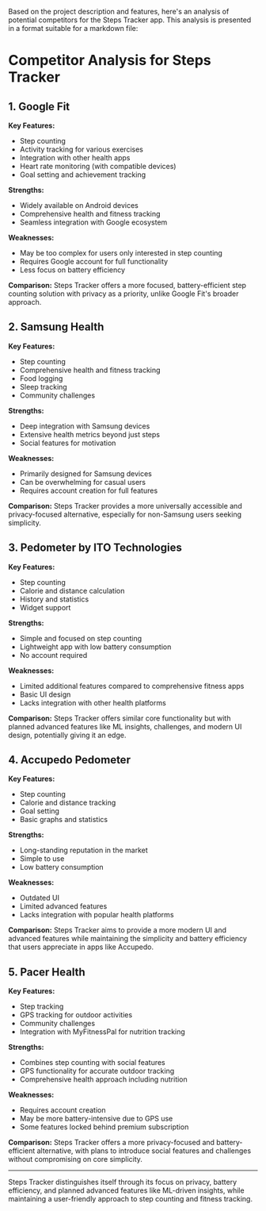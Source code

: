 Based on the project description and features, here's an analysis of potential competitors for the Steps Tracker app. This analysis is presented in a format suitable for a markdown file:

# Competitor Analysis for Steps Tracker

## 1. Google Fit

**Key Features:**
- Step counting
- Activity tracking for various exercises
- Integration with other health apps
- Heart rate monitoring (with compatible devices)
- Goal setting and achievement tracking

**Strengths:**
- Widely available on Android devices
- Comprehensive health and fitness tracking
- Seamless integration with Google ecosystem

**Weaknesses:**
- May be too complex for users only interested in step counting
- Requires Google account for full functionality
- Less focus on battery efficiency

**Comparison:**
Steps Tracker offers a more focused, battery-efficient step counting solution with privacy as a priority, unlike Google Fit's broader approach.

## 2. Samsung Health

**Key Features:**
- Step counting
- Comprehensive health and fitness tracking
- Food logging
- Sleep tracking
- Community challenges

**Strengths:**
- Deep integration with Samsung devices
- Extensive health metrics beyond just steps
- Social features for motivation

**Weaknesses:**
- Primarily designed for Samsung devices
- Can be overwhelming for casual users
- Requires account creation for full features

**Comparison:**
Steps Tracker provides a more universally accessible and privacy-focused alternative, especially for non-Samsung users seeking simplicity.

## 3. Pedometer by ITO Technologies

**Key Features:**
- Step counting
- Calorie and distance calculation
- History and statistics
- Widget support

**Strengths:**
- Simple and focused on step counting
- Lightweight app with low battery consumption
- No account required

**Weaknesses:**
- Limited additional features compared to comprehensive fitness apps
- Basic UI design
- Lacks integration with other health platforms

**Comparison:**
Steps Tracker offers similar core functionality but with planned advanced features like ML insights, challenges, and modern UI design, potentially giving it an edge.

## 4. Accupedo Pedometer

**Key Features:**
- Step counting
- Calorie and distance tracking
- Goal setting
- Basic graphs and statistics

**Strengths:**
- Long-standing reputation in the market
- Simple to use
- Low battery consumption

**Weaknesses:**
- Outdated UI
- Limited advanced features
- Lacks integration with popular health platforms

**Comparison:**
Steps Tracker aims to provide a more modern UI and advanced features while maintaining the simplicity and battery efficiency that users appreciate in apps like Accupedo.

## 5. Pacer Health

**Key Features:**
- Step tracking
- GPS tracking for outdoor activities
- Community challenges
- Integration with MyFitnessPal for nutrition tracking

**Strengths:**
- Combines step counting with social features
- GPS functionality for accurate outdoor tracking
- Comprehensive health approach including nutrition

**Weaknesses:**
- Requires account creation
- May be more battery-intensive due to GPS use
- Some features locked behind premium subscription

**Comparison:**
Steps Tracker offers a more privacy-focused and battery-efficient alternative, with plans to introduce social features and challenges without compromising on core simplicity.

---

Steps Tracker distinguishes itself through its focus on privacy, battery efficiency, and planned advanced features like ML-driven insights, while maintaining a user-friendly approach to step counting and fitness tracking.